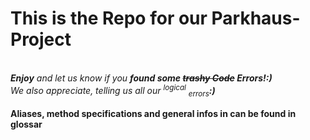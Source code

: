 
<html>
  <body>
    <h1>This is the Repo for our Parkhaus-Project</h1>
    <br>
    <i><b>Enjoy</b> and let us know if you <b>found some <del>trashy Code</del> Errors!:)</b></i>
    <br>
    <em>We also appreciate, telling us all our <sup>logical</sup> <sub>errors</sub><b>:)</b></em>
    <br>
    <br>
    <b>Aliases, method specifications and general infos in can be found in glossar</b>
  </body>
</html>
    
